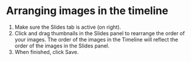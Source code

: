 # Arranging images in the timeline

1. Make sure the Slides tab is active (on right).
2. Click and drag thumbnails in the Slides panel to rearrange the order of your images. The order of the images in the Timeline will reflect the order of the images in the Slides panel.
3. When finished, click Save.


